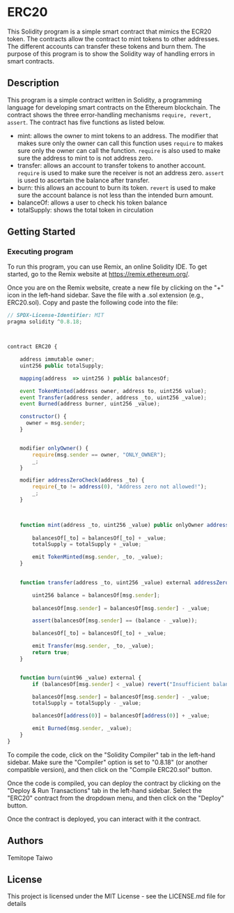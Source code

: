
# ERC20

This Solidity program is a simple smart contract that mimics the ECR20 token. The contracts allow the contract to mint tokens to other addresses. The different accounts can transfer these tokens and burn them. The purpose of this program is to show the Solidity way of handling errors in smart contracts.

## Description

This program is a simple contract written in Solidity, a programming language for developing smart contracts on the Ethereum blockchain. The contract shows the three error-handling mechanisms ```require, revert, assert```. The contract has five functions as listed below.

- mint: allows the owner to mint tokens to an address. The modifier that makes sure only the owner can call this function uses ```require``` to makes sure only the owner can call the function. ```require``` is also used to make sure the address to mint to is not address zero.
- transfer: allows an account to transfer tokens to another account. ```require``` is used to make sure the receiver is not an address zero. ```assert``` is used to ascertain the balance after transfer.
- burn: this allows an account to burn its token. ```revert``` is used to make sure the account balance is not less than the intended burn amount.
- balanceOf: allows a user to check his token balance
- totalSupply: shows the total token in circulation

## Getting Started

### Executing program

To run this program, you can use Remix, an online Solidity IDE. To get started, go to the Remix website at https://remix.ethereum.org/.

Once you are on the Remix website, create a new file by clicking on the "+" icon in the left-hand sidebar. Save the file with a .sol extension (e.g., ERC20.sol). Copy and paste the following code into the file:

```javascript
// SPDX-License-Identifier: MIT
pragma solidity ^0.8.18;



contract ERC20 {

    address immutable owner;
    uint256 public totalSupply;

    mapping(address  => uint256 ) public balancesOf;

    event TokenMinted(address owner, address to, uint256 value);
    event Transfer(address sender, address _to, uint256 _value);
    event Burned(address burner, uint256 _value);

    constructor() {
      owner = msg.sender;
    }


    modifier onlyOwner() {
        require(msg.sender == owner, "ONLY_OWNER");
        _;
    }

    modifier addressZeroCheck(address _to) {
        require(_to != address(0), "Address zero not allowed!");
        _;
    }

  

    function mint(address _to, uint256 _value) public onlyOwner addressZeroCheck(_to) {
    
        balancesOf[_to] = balancesOf[_to] + _value;
        totalSupply = totalSupply + _value;

        emit TokenMinted(msg.sender, _to, _value);
    }

    
    function transfer(address _to, uint256 _value) external addressZeroCheck(_to) returns (bool) {

        uint256 balance = balancesOf[msg.sender];
        
        balancesOf[msg.sender] = balancesOf[msg.sender] - _value;

        assert(balancesOf[msg.sender] == (balance - _value));

        balancesOf[_to] = balancesOf[_to] + _value;

        emit Transfer(msg.sender, _to, _value);
        return true;
    }


    function burn(uint96 _value) external {
        if (balancesOf[msg.sender] < _value) revert("Insufficient balance!");

        balancesOf[msg.sender] = balancesOf[msg.sender] - _value;
        totalSupply = totalSupply - _value;

        balancesOf[address(0)] = balancesOf[address(0)] + _value;

        emit Burned(msg.sender, _value);
    }
}
```

To compile the code, click on the "Solidity Compiler" tab in the left-hand sidebar. Make sure the "Compiler" option is set to "0.8.18" (or another compatible version), and then click on the "Compile ERC20.sol" button.

Once the code is compiled, you can deploy the contract by clicking on the "Deploy & Run Transactions" tab in the left-hand sidebar. Select the "ERC20" contract from the dropdown menu, and then click on the "Deploy" button.

Once the contract is deployed, you can interact with it the contract.

## Authors

Temitope Taiwo

## License

This project is licensed under the MIT License - see the LICENSE.md file for details
